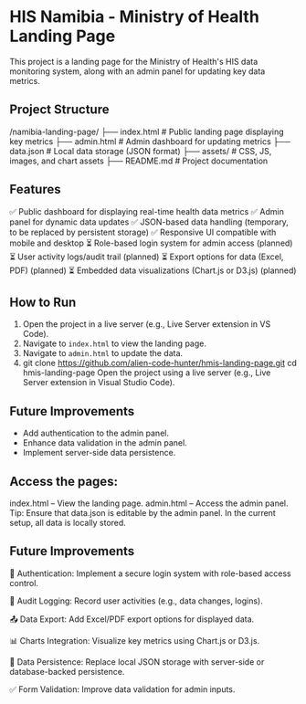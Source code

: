 # HIS Namibia - Ministry of Health Landing Page

This project is a landing page for the Ministry of Health's HIS data monitoring system, along with an admin panel for updating key data metrics.

## Project Structure

/namibia-landing-page/
├── index.html         # Public landing page displaying key metrics
├── admin.html         # Admin dashboard for updating metrics
├── data.json          # Local data storage (JSON format)
├── assets/            # CSS, JS, images, and chart assets
├── README.md          # Project documentation



## Features

✅ Public dashboard for displaying real-time health data metrics
✅ Admin panel for dynamic data updates
✅ JSON-based data handling (temporary, to be replaced by persistent storage)
✅ Responsive UI compatible with mobile and desktop
⏳ Role-based login system for admin access (planned)
⏳ User activity logs/audit trail (planned)
⏳ Export options for data (Excel, PDF) (planned)
⏳ Embedded data visualizations (Chart.js or D3.js) (planned)

## How to Run

1. Open the project in a live server (e.g., Live Server extension in VS Code).
2. Navigate to `index.html` to view the landing page.
3. Navigate to `admin.html` to update the data.
4. git clone https://github.com/alien-code-hunter/hmis-landing-page.git 
cd hmis-landing-page
Open the project using a live server (e.g., Live Server extension in Visual Studio Code).

## Future Improvements

- Add authentication to the admin panel.
- Enhance data validation in the admin panel.
- Implement server-side data persistence.

## Access the pages:

index.html – View the landing page.
admin.html – Access the admin panel.
Tip: Ensure that data.json is editable by the admin panel. In the current setup, all data is locally stored.

## Future Improvements
🔐 Authentication: Implement a secure login system with role-based access control.

🧾 Audit Logging: Record user activities (e.g., data changes, logins).

📤 Data Export: Add Excel/PDF export options for displayed data.

📊 Charts Integration: Visualize key metrics using Chart.js or D3.js.

💾 Data Persistence: Replace local JSON storage with server-side or database-backed persistence.

✅ Form Validation: Improve data validation for admin inputs.
